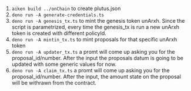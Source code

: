 1. ```aiken build ../onChain``` to create plutus.json
2. ```deno run -A generate-credentials.ts```
3. ```deno run -A genesis_tx.ts``` to mint the genesis token unArxh. Since the script is parametrized, every time the genesis_tx is run a new unArxh token is created with different policyId.
4. ```deno run -A mintin_tx.ts``` to mint proposals for that specific unArxh token
5.  ```deno run -A updater_tx.ts``` a promt will come up asking you for the proposal_id/number. After the input the proposals datum is going to be updated with some generic values for now.
6.  ```deno run -A claim_tx.ts``` a promt will come up asking you for the proposal_id/number. After the input, the amount state on the proposal will be withrawn from the contract.

